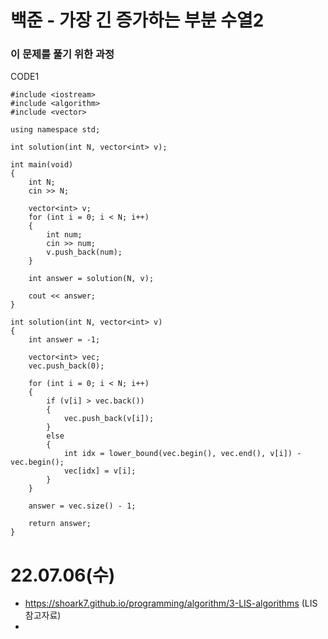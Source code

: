 #  백준 - 가장 긴 증가하는 부분 수열2

### 이 문제를 풀기 위한 과정


CODE1

    #include <iostream>
    #include <algorithm>
    #include <vector>

    using namespace std;

    int solution(int N, vector<int> v);

    int main(void)
    {
        int N;
        cin >> N;

        vector<int> v;
        for (int i = 0; i < N; i++)
        {
            int num;
            cin >> num;
            v.push_back(num);
        }

        int answer = solution(N, v);

        cout << answer;
    }

    int solution(int N, vector<int> v)
    {
        int answer = -1;

        vector<int> vec;
        vec.push_back(0);

        for (int i = 0; i < N; i++)
        {
            if (v[i] > vec.back())
            {
                vec.push_back(v[i]);
            }
            else
            {
                int idx = lower_bound(vec.begin(), vec.end(), v[i]) - vec.begin();
                vec[idx] = v[i];
            }
        }

        answer = vec.size() - 1;

        return answer;
    }

# 22.07.06(수)
* https://shoark7.github.io/programming/algorithm/3-LIS-algorithms (LIS 참고자료)
* 